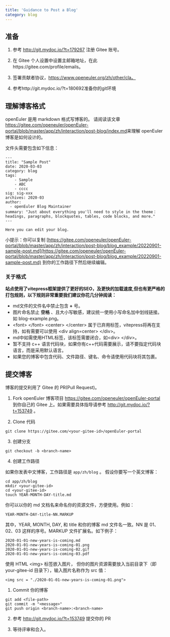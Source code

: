 ```yaml
---
title: 'Guidance to Post a Blog'
category: blog
---
```


<div id="post-blog-content">

## 准备

1. 参考 http://git.mydoc.io/?t=179267 注册 Gitee 账号。

2. 在 Gitee 个人设置中设置主邮箱地址，在此https://gitee.com/profile/emails。

3. 签署贡献者协议，https://www.openeuler.org/zh/other/cla。

4. 参考http://git.mydoc.io/?t=180692准备你的git环境

## 理解博客格式

openEuler 是用 markdown 格式写博客的。
请阅读该文章 <https://gitee.com/openeuler/openEuler-portal/blob/master/app/zh/interaction/post-blog/index.md>来理解 openEuler 博客是如何设计的。

文件头需要包含如下信息：

```
---
title: "Sample Post"
date: 2020-03-03
category: blog
tags:
    - Sample
    - ABC
    - cccc
sig: sig-xxx
archives: 2020-03
author:
  - openEuler Blog Maintainer
summary: "Just about everything you'll need to style in the theme：headings, paragraphs, blockquotes, tables, code blocks, and more."
---

Here you can edit your blog.
```
小提示：你可以复制 [https://gitee.com/openeuler/openEuler-portal/blob/master/app/zh/interaction/post-blog/blog_example/20220901-sample-post.md](https://gitee.com/openeuler/openEuler-portal/blob/master/app/zh/interaction/post-blog/blog_example/20220901-sample-post.md) 到你的工作路径下然后继续编辑。
### 关于格式

**站点使用了vitepress框架提供了更好的SEO，及更快的加载速度,但也有更严格的打包规则，以下规则非常重要我们建议你花几分钟阅读：**
- md文件的文件名中禁止包含 **+** 号。
- 图片命名禁止 **空格** 、且大小写敏感，建议统一使用小写命名加中划线链接。如 blog-example.png。
- &lt;font&gt; &lt;/font&gt; &lt;center&gt; &lt;/center&gt; 属于已弃用标签，vitepress将再在支持，如有需要可以使用 &lt;div align=center&gt; &lt;/div&gt;。
- md中如需使用HTML标签，该标签需要闭合，如&lt;div&gt; &lt;/div&gt;。
- 暂不支持 c++ 语言代码块，如果你有c++代码需要展示，请不要指定代码块语言，而是采用默认语言。
- 如果您的博客中包含代码、文件路径、键名、命令请使用代码块将其包裹。



## 提交博客

博客的提交利用了 Gitee 的 PR(Pull Request)。

1. Fork openEuler 博客项目 <https://gitee.com/openeuler/openEuler-portal> 到你自己的 Gitee 上。如果需要具体指导请参考 <http://git.mydoc.io/?t=153749> 。

2. Clone 代码

```
git clone https://gitee.com/<your-gitee-id>/openEuler-portal
```

3. 创建分支

```
git checkout -b <branch-name>
```

4. 创建工作路径

如果你发表中文博客，工作路径是 `app/zh/blog` 。
假设你要写一个英文博客：

```
cd app/zh/blog
mkdir <your-gitee-id>
cd <your-gitee-id>
touch YEAR-MONTH-DAY-title.md
```

你可以以你的 md 文档名来命名你的资源文件，方便使用。例如：

```
YEAR-MONTH-DAY-title-NN.MARKUP
```

其中，YEAR, MONTH, DAY, 和 title 和你的博客 md 文件名一致。NN 是 01、02、03 这样的序号。MARKUP 文件扩展名。如下例子：

```
2020-01-01-new-years-is-coming.md
2020-01-01-new-years-is-coming-01.png
2020-01-01-new-years-is-coming-02.gif
2020-01-01-new-years-is-coming-03.pdf
```

使用 HTML \<img\> 标签嵌入图片， 但你的图片资源需要放入当前目录下（即 your-gitee-id 目录下），输入图片名称作为 src 值：

```
<img src = "./2020-01-01-new-years-is-coming-01.png">
```

1. Commit 你的博客

```
git add <file-path>
git commit -m "<message>"
git push origin <branch-name>:<branch-name>
```

2. 参考 <http://git.mydoc.io/?t=153749> 提交你的 PR

3. 等待评审和合入。

</div>
